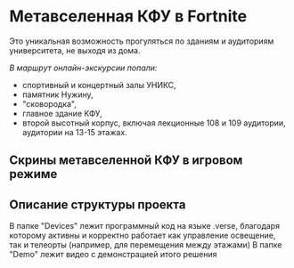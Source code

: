 # Метавселенная КФУ в Fortnite
Это уникальная возможность прогуляться по зданиям и аудиториям университета, не выходя из дома. 

_В маршрут онлайн-экскурсии попали:_ 
- спортивный и концертный залы УНИКС,
- памятник Нужину,
- "сковородка",
- главное здание КФУ,
- второй высотный корпус, включая лекционные 108 и 109 аудитории, аудитории на 13-15 этажах.

## Скрины метавселенной КФУ в игровом режиме



## Описание структуры проекта
В папке "Devices" лежит программный код на языке .verse, благодаря которому активны и корректно работает как управление освещение, так и телеорты (например, для перемещения между этажами)
В папке "Demo" лежит видео с демонстрацией итого решения
